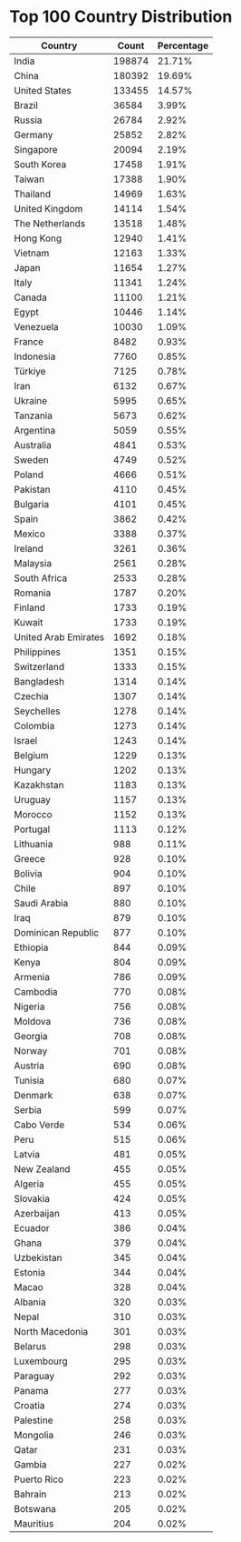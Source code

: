 # Top 100 Country Distribution
| Country | Count | Percentage |
|----|----|----|
| India | 198874 | 21.71% |
| China | 180392 | 19.69% |
| United States | 133455 | 14.57% |
| Brazil | 36584 | 3.99% |
| Russia | 26784 | 2.92% |
| Germany | 25852 | 2.82% |
| Singapore | 20094 | 2.19% |
| South Korea | 17458 | 1.91% |
| Taiwan | 17388 | 1.90% |
| Thailand | 14969 | 1.63% |
| United Kingdom | 14114 | 1.54% |
| The Netherlands | 13518 | 1.48% |
| Hong Kong | 12940 | 1.41% |
| Vietnam | 12163 | 1.33% |
| Japan | 11654 | 1.27% |
| Italy | 11341 | 1.24% |
| Canada | 11100 | 1.21% |
| Egypt | 10446 | 1.14% |
| Venezuela | 10030 | 1.09% |
| France | 8482 | 0.93% |
| Indonesia | 7760 | 0.85% |
| Türkiye | 7125 | 0.78% |
| Iran | 6132 | 0.67% |
| Ukraine | 5995 | 0.65% |
| Tanzania | 5673 | 0.62% |
| Argentina | 5059 | 0.55% |
| Australia | 4841 | 0.53% |
| Sweden | 4749 | 0.52% |
| Poland | 4666 | 0.51% |
| Pakistan | 4110 | 0.45% |
| Bulgaria | 4101 | 0.45% |
| Spain | 3862 | 0.42% |
| Mexico | 3388 | 0.37% |
| Ireland | 3261 | 0.36% |
| Malaysia | 2561 | 0.28% |
| South Africa | 2533 | 0.28% |
| Romania | 1787 | 0.20% |
| Finland | 1733 | 0.19% |
| Kuwait | 1733 | 0.19% |
| United Arab Emirates | 1692 | 0.18% |
| Philippines | 1351 | 0.15% |
| Switzerland | 1333 | 0.15% |
| Bangladesh | 1314 | 0.14% |
| Czechia | 1307 | 0.14% |
| Seychelles | 1278 | 0.14% |
| Colombia | 1273 | 0.14% |
| Israel | 1243 | 0.14% |
| Belgium | 1229 | 0.13% |
| Hungary | 1202 | 0.13% |
| Kazakhstan | 1183 | 0.13% |
| Uruguay | 1157 | 0.13% |
| Morocco | 1152 | 0.13% |
| Portugal | 1113 | 0.12% |
| Lithuania | 988 | 0.11% |
| Greece | 928 | 0.10% |
| Bolivia | 904 | 0.10% |
| Chile | 897 | 0.10% |
| Saudi Arabia | 880 | 0.10% |
| Iraq | 879 | 0.10% |
| Dominican Republic | 877 | 0.10% |
| Ethiopia | 844 | 0.09% |
| Kenya | 804 | 0.09% |
| Armenia | 786 | 0.09% |
| Cambodia | 770 | 0.08% |
| Nigeria | 756 | 0.08% |
| Moldova | 736 | 0.08% |
| Georgia | 708 | 0.08% |
| Norway | 701 | 0.08% |
| Austria | 690 | 0.08% |
| Tunisia | 680 | 0.07% |
| Denmark | 638 | 0.07% |
| Serbia | 599 | 0.07% |
| Cabo Verde | 534 | 0.06% |
| Peru | 515 | 0.06% |
| Latvia | 481 | 0.05% |
| New Zealand | 455 | 0.05% |
| Algeria | 455 | 0.05% |
| Slovakia | 424 | 0.05% |
| Azerbaijan | 413 | 0.05% |
| Ecuador | 386 | 0.04% |
| Ghana | 379 | 0.04% |
| Uzbekistan | 345 | 0.04% |
| Estonia | 344 | 0.04% |
| Macao | 328 | 0.04% |
| Albania | 320 | 0.03% |
| Nepal | 310 | 0.03% |
| North Macedonia | 301 | 0.03% |
| Belarus | 298 | 0.03% |
| Luxembourg | 295 | 0.03% |
| Paraguay | 292 | 0.03% |
| Panama | 277 | 0.03% |
| Croatia | 274 | 0.03% |
| Palestine | 258 | 0.03% |
| Mongolia | 246 | 0.03% |
| Qatar | 231 | 0.03% |
| Gambia | 227 | 0.02% |
| Puerto Rico | 223 | 0.02% |
| Bahrain | 213 | 0.02% |
| Botswana | 205 | 0.02% |
| Mauritius | 204 | 0.02% |
